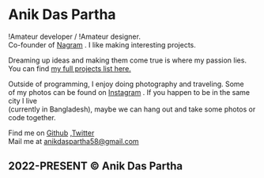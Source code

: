 # Anik Das Partha

!Amateur developer / !Amateur designer. <br/>
Co-founder of [Nagram](https://www.nagram.com.bd) . I like making interesting projects.

Dreaming up ideas and making them come true is where my passion lies.  
You can find [my full projects list here.](https://heyanik.vercel.app/projects)

Outside of programming, I enjoy doing photography and traveling. Some  
of my photos can be found on [Instagram](https://www.instagram.com/anik.me/) . If you happen to be in the same city I live  
(currently in Bangladesh), maybe we can hang out and take some photos or code together.

Find me on [Github](https://github.com/anikdaspartha58) ,[Twitter](https://twitter.com/hianikdaspartha)  
Mail me at [anikdaspartha58@gmail.com]()

## 2022-PRESENT © Anik Das Partha
